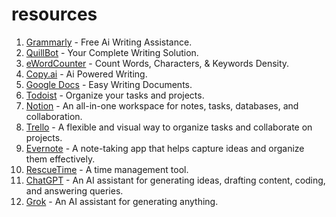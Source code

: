 # resources
1. <a href="https://www.grammarly.com">Grammarly</a> - Free Ai Writing Assistance.
2. <a href="https://quillbot.com">QuillBot</a> - Your Complete Writing Solution.
3. <a href="https://www.ewordcounter.com/">eWordCounter</a> - Count Words, Characters, & Keywords Density.
4. <a href="https://www.copy.ai/">Copy.ai</a> - Ai Powered Writing.
5. <a href="https://docs.google.com/">Google Docs</a> - Easy Writing Documents.
6. <a href="https://todoist.com/">Todoist</a> - Organize your tasks and projects.
7. <a href="https://notion.so/">Notion</a> - An all-in-one workspace for notes, tasks, databases, and collaboration.
8. <a href="https://trello.com/">Trello</a> - A flexible and visual way to organize tasks and collaborate on projects.
9. <a href="https://evernote.com/">Evernote</a> - A note-taking app that helps capture ideas and organize them effectively.
10. <a href="https://www.rescuetime.com/">RescueTime</a> - A time management tool.
11. <a href="https://chatgpt.com">ChatGPT</a> - An AI assistant for generating ideas, drafting content, coding, and answering queries.
12. <a href="https://x.ai">Grok</a> - An AI assistant for generating anything.
